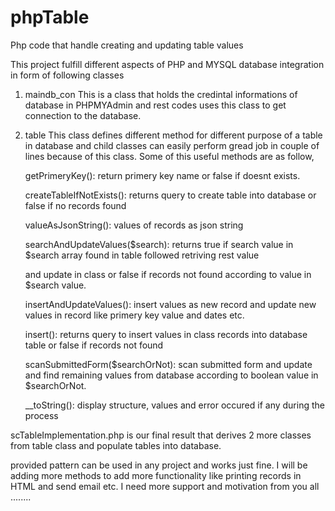 phpTable
========

Php code that handle creating and updating table values

This project fulfill different aspects of PHP and MYSQL database integration in form of following classes

1. maindb_con
    This is a class that holds the credintal informations of database in PHPMYAdmin and rest codes uses this class to get connection to the database.
2. table
  This class defines different method for different purpose of a table in database and child classes can easily perform gread job in couple of lines because of this class. Some of this useful methods are as follow,


      getPrimeryKey(): return primery key name or false if doesnt exists.
      
      
      createTableIfNotExists(): returns query to create table into database or false if no records found
      
      
      valueAsJsonString(): values of records as json string
      
      
      searchAndUpdateValues($search): returns true if search value in $search array found in table followed retriving rest value
      
      and update in class or false if records not found according to value in $search value.
      
      
      insertAndUpdateValues(): insert values as new record and update new values in record like primery key value and dates etc.
      
      insert(): returns query to insert values in class records into database table or false if records not found
      
      scanSubmittedForm($searchOrNot): scan submitted form and update and find remaining values from database according to boolean value in $searchOrNot.
      
      __toString(): display structure, values and error occured if any during the process





scTableImplementation.php is our final result that derives 2 more classes from table class and populate tables into database. 

provided pattern can be used in any project and works just fine. I will be adding more methods to add more functionality like printing records in HTML and send email etc. I need more support and motivation from you all ........

